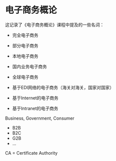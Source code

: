 # 电子商务概论

这记录了《电子商务概论》课程中提及的一些名词：

- 完全电子商务
- 部分电子商务

- 本地电子商务
- 国内业务电子商务
- 全球电子商务

- 基于EDI网络的电子商务（海关对海关，国家对国家）
- 基于Internet的电子商务
- 基于Intranet的电子商务

Business, Government, Consumer

- B2B
- B2C
- G2B
- ...

CA = Certificate Authority

